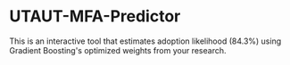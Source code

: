 # UTAUT-MFA-Predictor
This is an interactive tool that estimates adoption likelihood (84.3%) using Gradient Boosting's optimized weights from your research.
